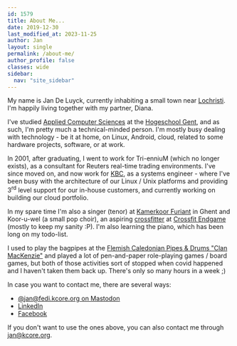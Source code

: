 ```yaml
---
id: 1579
title: About Me...
date: 2019-12-30
last_modified_at: 2023-11-25
author: Jan
layout: single
permalink: /about-me/
author_profile: false
classes: wide
sidebar:
  nav: "site_sidebar"
---
```

My name is Jan De Luyck, currently inhabiting a small town near [Lochristi](https://www.lochristi.be/). 
I'm happily living together with my partner, Diana.

I've studied [Applied Computer Sciences](https://www.hogent.be/toekomstige-student/opleidingen/bachelors/toegepaste-informatica/) at the [Hogeschool Gent](https://www.hogent.be), and as such, I'm pretty much a technical-minded person.
I'm mostly busy dealing with technology - be it at home, on Linux, Android, cloud, related to some hardware projects, software, or at work.

In 2001, after graduating, I went to work for Tri-enniuM (which no longer exists), as a consultant for Reuters real-time trading environments. 
I've since moved on, and now work for [KBC](https://www.kbc.com/en), as a systems engineer - where I've been busy with the architecture of our Linux / Unix platforms and providing 3<sup>rd</sup> level support for our in-house customers, and currently working on building our cloud portfolio.

In my spare time I'm also a singer (tenor) at [Kamerkoor Furiant](https://artemusicale.be/ensembles/kamerkoor-furiant/) in Ghent and Koor-u-wel (a small pop choir), an aspiring [crossfitter](https://en.wikipedia.org/wiki/CrossFit) at [Crossfit Endgame](https://www.crossfitendgame.be/) (mostly to keep my sanity :P). I'm also learning the piano, which has been long on my todo-list.

I used to play the bagpipes at the [Flemish Caledonian Pipes & Drums "Clan MacKenzie"](http://www.fcpd.be/) and played a lot of pen-and-paper role-playing games / board games, but both of those activities sort of stopped when covid happened and I haven't taken them back up. There's only so many hours in a week ;)

In case you want to contact me, there are several ways:

  * [@jan@fedi.kcore.org on Mastodon](https://fedi.kcore.org/@jan)
  * [LinkedIn](https://be.linkedin.com/in/jandeluyck)
  * [Facebook](https://https://www.facebook.com/jan.deluyck)

If you don't want to use the ones above, you can also contact me through <jan@kcore.org>.
